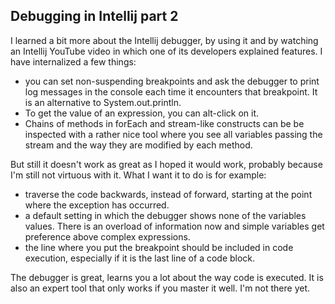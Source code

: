 ## Debugging in Intellij part 2

I learned a bit more about the Intellij debugger, by using it and by watching an Intellij YouTube video in which one of its developers explained features. I have internalized a few things:

- you can set non-suspending breakpoints and ask the debugger to print log messages in the console each time it encounters that breakpoint. It is an alternative to System.out.println.
- To get the value of an expression, you can alt-click on it.
- Chains of methods in forEach and stream-like constructs can be be inspected with a rather nice tool where you see all variables passing the stream and the way they are modified by each method.

But still it doesn't work as great as I hoped it would work, probably because I'm still not virtuous with it. What I want it to do is for example:

- traverse the code backwards, instead of forward, starting at the point where the exception has occurred.
- a default setting in which the debugger shows none of the variables values. There is an overload of information now and simple variables get preference above complex expressions.
- the line where you put the breakpoint should be included in code execution, especially if it is the last line of a code block.

The debugger is great, learns you a lot about the way code is executed. It is also an expert tool that only works if you master it well. I'm not there yet.